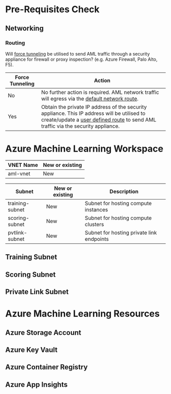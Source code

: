 # Pre-Requisites Check


## Networking

### Routing

Will [force tunneling](https://docs.microsoft.com/en-us/azure/firewall/forced-tunneling) be utilised to send AML traffic through a security appliance for firewall or proxy inspection? (e.g. Azure Firewall, Palo Alto, F5).

|**Force Tunneling** | **Action** |
| --- | --- |
| No | No further action is required. AML network traffic will egress via the [default network route](https://docs.microsoft.com/en-us/azure/virtual-network/virtual-networks-udr-overview#default).|
| Yes | Obtain the private IP address of the security appliance. This IP address will be utilised to create/update a [user defined route](https://docs.microsoft.com/en-us/azure/virtual-network/virtual-networks-udr-overview#user-defined) to send AML traffic via the security appliance.|






# Azure Machine Learning Workspace

| VNET Name | New or existing |
| --- | --- |
| aml-vnet | New |


| Subnet | New or existing | Description |
| --- | --- | --- |
| training-subnet | New | Subnet for hosting compute instances |
| scoring-subnet | New | Subnet for hosting compute clusters |
| pvtlink-subnet | New | Subnet for hosting private link endpoints |

## Training Subnet


## Scoring Subnet

## Private Link Subnet

# Azure Machine Learning Resources

## Azure Storage Account

## Azure Key Vault

## Azure Container Registry

## Azure App Insights


